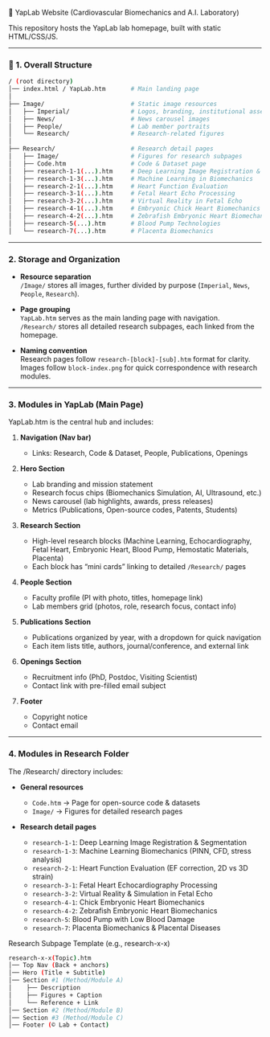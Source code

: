 🧪 YapLab Website (Cardiovascular Biomechanics and A.I. Laboratory)

This repository hosts the YapLab lab homepage, built with static HTML/CSS/JS.

---

### 📂 1. Overall Structure
```bash
/ (root directory)
│── index.html / YapLab.htm       # Main landing page
│
├── Image/                        # Static image resources
│   ├── Imperial/                 # Logos, branding, institutional assets
│   ├── News/                     # News carousel images
│   ├── People/                   # Lab member portraits
│   └── Research/                 # Research-related figures
│
├── Research/                     # Research detail pages
│   ├── Image/                    # Figures for research subpages
│   ├── Code.htm                  # Code & Dataset page
│   ├── research-1-1(...).htm     # Deep Learning Image Registration & Segmentation
│   ├── research-1-3(...).htm     # Machine Learning in Biomechanics
│   ├── research-2-1(...).htm     # Heart Function Evaluation
│   ├── research-3-1(...).htm     # Fetal Heart Echo Processing
│   ├── research-3-2(...).htm     # Virtual Reality in Fetal Echo
│   ├── research-4-1(...).htm     # Embryonic Chick Heart Biomechanics
│   ├── research-4-2(...).htm     # Zebrafish Embryonic Heart Biomechanics
│   ├── research-5(...).htm       # Blood Pump Technologies
│   └── research-7(...).htm       # Placenta Biomechanics
```
---

### 2. Storage and Organization

- **Resource separation**  
  `/Image/` stores all images, further divided by purpose (`Imperial`, `News`, `People`, `Research`).  

- **Page grouping**  
  `YapLab.htm` serves as the main landing page with navigation.  
  `/Research/` stores all detailed research subpages, each linked from the homepage.  

- **Naming convention**  
  Research pages follow `research-[block]-[sub].htm` format for clarity.  
  Images follow `block-index.png` for quick correspondence with research modules.  

---

### 3. Modules in YapLab (Main Page)

YapLab.htm is the central hub and includes:

1. **Navigation (Nav bar)**  
   - Links: Research, Code & Dataset, People, Publications, Openings  

2. **Hero Section**  
   - Lab branding and mission statement  
   - Research focus chips (Biomechanics Simulation, AI, Ultrasound, etc.)  
   - News carousel (lab highlights, awards, press releases)  
   - Metrics (Publications, Open-source codes, Patents, Students)  

3. **Research Section**  
   - High-level research blocks (Machine Learning, Echocardiography, Fetal Heart, Embryonic Heart, Blood Pump, Hemostatic Materials, Placenta)  
   - Each block has “mini cards” linking to detailed `/Research/` pages  

4. **People Section**  
   - Faculty profile (PI with photo, titles, homepage link)  
   - Lab members grid (photos, role, research focus, contact info)  

5. **Publications Section**  
   - Publications organized by year, with a dropdown for quick navigation  
   - Each item lists title, authors, journal/conference, and external link  

6. **Openings Section**  
   - Recruitment info (PhD, Postdoc, Visiting Scientist)  
   - Contact link with pre-filled email subject  

7. **Footer**  
   - Copyright notice  
   - Contact email  

---

### 4. Modules in Research Folder

The /Research/ directory includes:
- **General resources**  
  - `Code.htm` → Page for open-source code & datasets  
  - `Image/` → Figures for detailed research pages  

- **Research detail pages**  
  - `research-1-1`: Deep Learning Image Registration & Segmentation  
  - `research-1-3`: Machine Learning Biomechanics (PINN, CFD, stress analysis)  
  - `research-2-1`: Heart Function Evaluation (EF correction, 2D vs 3D strain)  
  - `research-3-1`: Fetal Heart Echocardiography Processing  
  - `research-3-2`: Virtual Reality & Simulation in Fetal Echo  
  - `research-4-1`: Chick Embryonic Heart Biomechanics  
  - `research-4-2`: Zebrafish Embryonic Heart Biomechanics  
  - `research-5`: Blood Pump with Low Blood Damage  
  - `research-7`: Placenta Biomechanics & Placental Diseases  

Research Subpage Template (e.g., research-x-x)

```bash
research-x-x(Topic).htm
│── Top Nav (Back + anchors)
│── Hero (Title + Subtitle)
│── Section #1 (Method/Module A)
│    ├── Description
│    ├── Figures + Caption
│    └── Reference + Link
│── Section #2 (Method/Module B)
│── Section #3 (Method/Module C)
│── Footer (© Lab + Contact)
```
